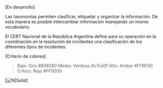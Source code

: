 [En desarrollo]

Las taxonomías permiten clasificar, etiquetar y organizar la información. De esta manera es posible intercambiar información manejando un mismo vocabulario.

El CERT Nacional de la República Argentina define para su operación en la coordinación en la resolución de incidentes una clasificación de los diferentes tipos de incidentes.

[Criterio de colores]
>Bajo: Gris #808080 
>Medio: Verdoso #c7cd3f 
>Alto: Ambar #FFBF00 
>Crítico: Rojo #FF0000 
 
[![N|Solid](https://github.com/cert-ar/Red-Federal-de-Intercambio/blob/master/Taxonom%C3%ADa/Clasificacion.jpg)]
